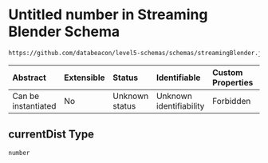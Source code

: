 # Untitled number in Streaming Blender Schema

```txt
https://github.com/databeacon/level5-schemas/schemas/streamingBlender.json#/properties/pcds/properties/synced/currentDist
```



| Abstract            | Extensible | Status         | Identifiable            | Custom Properties | Additional Properties | Access Restrictions | Defined In                                                                 |
| :------------------ | :--------- | :------------- | :---------------------- | :---------------- | :-------------------- | :------------------ | :------------------------------------------------------------------------- |
| Can be instantiated | No         | Unknown status | Unknown identifiability | Forbidden         | Allowed               | none                | [blender.schema.json\*](../out/blender.schema.json "open original schema") |

## currentDist Type

`number`
